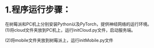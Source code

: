 1.程序运行步骤：
==============
在树莓派和PC机上分别安装Python以及PyTorch，提供神经网络的运行环境。     
(1)将cloud文件夹放到PC机上，运行initCloud.py文件，启动服务端。

(2)将mobile文件夹放到树莓派上，运行initMobile.py文件

